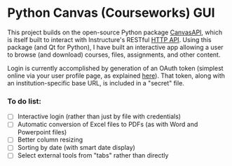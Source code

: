 # Python Canvas (Courseworks) GUI

This project builds on the open-source Python package [CanvasAPI](https://github.com/ucfopen/canvasapi), which is itself built to interact with Instructure's RESTful [HTTP API](https://canvas.instructure.com/doc/api/index.html). Using this package (and Qt for Python), I have built an interactive app allowing a user to browse (and download) courses, files, assignments, and other content.

Login is currently accomplished by generation of an OAuth token (simplest online via your user profile page, as explained [here](https://canvas.instructure.com/doc/api/file.oauth.html#manual-token-generation)). That token, along with an institution-specific base URL, is included in a "secret" file.

### To do list:

- [ ] Interactive login (rather than just by file with credentials)
- [ ] Automatic conversion of Excel files to PDFs (as with Word and Powerpoint files)
- [ ] Better column resizing
- [ ] Sorting by date (with smart date display)
- [ ] Select external tools from "tabs" rather than directly
